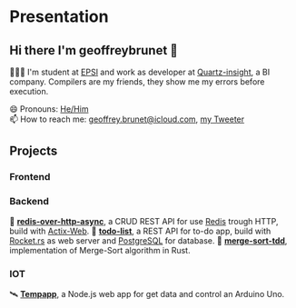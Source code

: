 # Presentation

## Hi there I'm **geoffreybrunet** 👋

👨🏻‍💻 I'm student at [EPSI](https://www.epsi.fr) and work as developer at [Quartz-insight](https://quartz-insight.com), a BI company. Compilers are my friends, they show me my errors before execution.

😄 Pronouns: [He/Him](https://pronoun.is/he)  
📫 How to reach me: geoffrey.brunet@icloud.com, [my Tweeter](https://twitter.com/geoffreybrunet5)

## Projects

### Frontend

### Backend
🦀 [**redis-over-http-async**](https://github.com/GeoffreyBrunet/redis-over-http-async), a CRUD REST API for use [Redis](https://redis.io) trough HTTP, build with [Actix-Web](https://actix.rs).
🦀 [**todo-list**](https://github.com/GeoffreyBrunet/TODO-LIST), a REST API for to-do app, build with [Rocket.rs](https://rocket.rs) as web server and [PostgreSQL](https://www.postgresql.org/) for database.
🦀 [**merge-sort-tdd**](https://github.com/GeoffreyBrunet/merge-sort-tdd), implementation of Merge-Sort algorithm in Rust.

### IOT
🛰 [**Tempapp**](https://github.com/GeoffreyBrunet/tempAppv2), a Node.js web app for get data and control an Arduino Uno.
